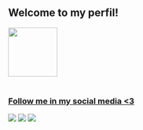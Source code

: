 ## Welcome to my perfil!
 <div>
   <a href="https://github.com/Mai-R">
   <img height="100" src="https://github-readme-stats.vercel.app/api?username=Mai-R&show_icons=true&theme=onedark&include_all_commits=true&count_private=true"/>

</div>
 
<br>

###  Follow me in my social media <3
 
<div> 
  <a href="https://instagram.com/may_waifu_" target="_blank"><img src="https://img.shields.io/badge/-Instagram-%23E4405F?style=for-the-badge&logo=instagram&logoColor=white" target="_blank"></a>
  <a href = "mailto:maiirocha.c@gmail.com"><img src="https://img.shields.io/badge/-Gmail-%23333?style=for-the-badge&logo=gmail&logoColor=white" target="_blank"></a>
  <a href="https://www.linkedin.com/in/maiza-rocha-0003361b2" target="_blank"><img src="https://img.shields.io/badge/-LinkedIn-%230077B5?style=for-the-badge&logo=linkedin&logoColor=white" target="_blank"></a>
</div>
